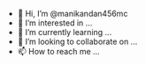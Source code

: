 - 👋 Hi, I’m @manikandan456mc
- 👀 I’m interested in ...
- 🌱 I’m currently learning ...
- 💞️ I’m looking to collaborate on ...
- 📫 How to reach me ...

<!---
manikandan456mc/manikandan456mc is a ✨ special ✨ repository because its `README.md` (this file) appears on your GitHub profile.
You can click the Preview link to take a look at your changes.
--->
